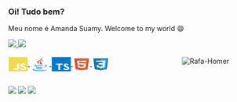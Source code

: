 ### Oi! Tudo bem? 
Meu nome é Amanda Suamy.
Welcome to my world 😄

<div>
  <a href="https://github.com/ASuamy">
  <img height="180em" src="https://github-readme-stats.vercel.app/api?username=ASuamy&show_icons=true&theme=synthwave&include_all_commits=true&count_private=true"/>
  <img height="180em" src="https://github-readme-stats.vercel.app/api/top-langs/?username=ASuamy&layout=compact&langs_count=7&theme=synthwave"/>
</div>
<div style="display: inline_block"><br>
  <img align="center" alt="Rafa-Js" height="30" width="40" src="https://raw.githubusercontent.com/devicons/devicon/master/icons/javascript/javascript-plain.svg">
  <img align="center" alt="Rafa-Java" height="30" width="40" src="https://raw.githubusercontent.com/devicons/devicon/master/icons/java/java-original.svg">
  <img align="center" alt="Rafa-Ts" height="30" width="40" src="https://raw.githubusercontent.com/devicons/devicon/master/icons/typescript/typescript-plain.svg">
  <img align="center" alt="Rafa-HTML" height="25" width="35" src="https://raw.githubusercontent.com/devicons/devicon/master/icons/html5/html5-original.svg">
  <img align="center" alt="Rafa-CSS" height="25" width="35" src="https://raw.githubusercontent.com/devicons/devicon/master/icons/css3/css3-original.svg">
  <img align="right" alt="Rafa-Homer" height="100" width="150" src="https://media.giphy.com/media/uhy2fnDYJK2R2/giphy.gif">
</div>
  
  ##
  
<div>
 <a href="https://instagram.com/amanda.suamy" target="_blank"><img src="https://img.shields.io/badge/-Instagram-%23E4405F?style=for-the-badge&logo=instagram&logoColor=white" target="_blank"></a>
  <a href = "mailto:anandasuamy@gmail.com"><img src="https://img.shields.io/badge/Gmail-D14836?style=for-the-badge&logo=gmail&logoColor=white" target="_blank"></a>
  <a href="https://www.linkedin.com/in/amanda-suamy-5a380a184" target="_blank"><img src="https://img.shields.io/badge/-LinkedIn-%230077B5?style=for-the-badge&logo=linkedin&logoColor=white" target="_blank"></a>  
</div>
